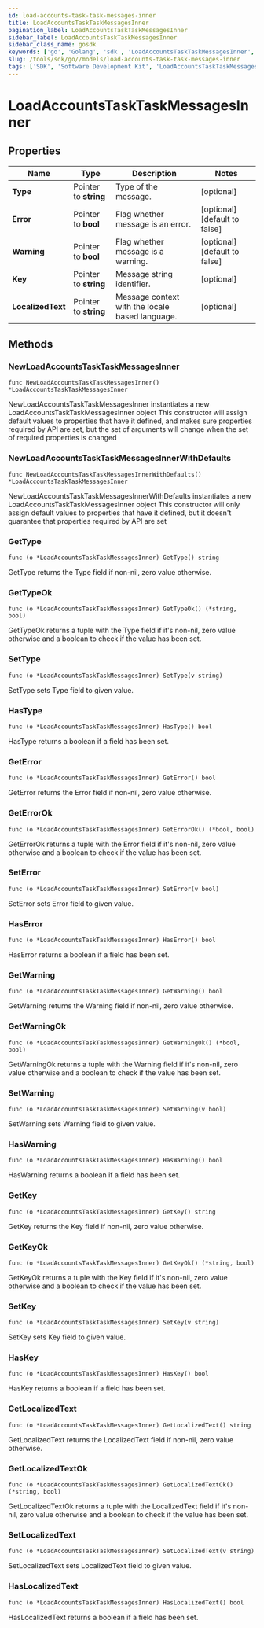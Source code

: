 ```yaml
---
id: load-accounts-task-task-messages-inner
title: LoadAccountsTaskTaskMessagesInner
pagination_label: LoadAccountsTaskTaskMessagesInner
sidebar_label: LoadAccountsTaskTaskMessagesInner
sidebar_class_name: gosdk
keywords: ['go', 'Golang', 'sdk', 'LoadAccountsTaskTaskMessagesInner', 'LoadAccountsTaskTaskMessagesInner'] 
slug: /tools/sdk/go//models/load-accounts-task-task-messages-inner
tags: ['SDK', 'Software Development Kit', 'LoadAccountsTaskTaskMessagesInner', 'LoadAccountsTaskTaskMessagesInner']
---
```


# LoadAccountsTaskTaskMessagesInner

## Properties

Name | Type | Description | Notes
------------ | ------------- | ------------- | -------------
**Type** | Pointer to **string** | Type of the message. | [optional] 
**Error** | Pointer to **bool** | Flag whether message is an error. | [optional] [default to false]
**Warning** | Pointer to **bool** | Flag whether message is a warning. | [optional] [default to false]
**Key** | Pointer to **string** | Message string identifier. | [optional] 
**LocalizedText** | Pointer to **string** | Message context with the locale based language. | [optional] 

## Methods

### NewLoadAccountsTaskTaskMessagesInner

`func NewLoadAccountsTaskTaskMessagesInner() *LoadAccountsTaskTaskMessagesInner`

NewLoadAccountsTaskTaskMessagesInner instantiates a new LoadAccountsTaskTaskMessagesInner object
This constructor will assign default values to properties that have it defined,
and makes sure properties required by API are set, but the set of arguments
will change when the set of required properties is changed

### NewLoadAccountsTaskTaskMessagesInnerWithDefaults

`func NewLoadAccountsTaskTaskMessagesInnerWithDefaults() *LoadAccountsTaskTaskMessagesInner`

NewLoadAccountsTaskTaskMessagesInnerWithDefaults instantiates a new LoadAccountsTaskTaskMessagesInner object
This constructor will only assign default values to properties that have it defined,
but it doesn't guarantee that properties required by API are set

### GetType

`func (o *LoadAccountsTaskTaskMessagesInner) GetType() string`

GetType returns the Type field if non-nil, zero value otherwise.

### GetTypeOk

`func (o *LoadAccountsTaskTaskMessagesInner) GetTypeOk() (*string, bool)`

GetTypeOk returns a tuple with the Type field if it's non-nil, zero value otherwise
and a boolean to check if the value has been set.

### SetType

`func (o *LoadAccountsTaskTaskMessagesInner) SetType(v string)`

SetType sets Type field to given value.

### HasType

`func (o *LoadAccountsTaskTaskMessagesInner) HasType() bool`

HasType returns a boolean if a field has been set.

### GetError

`func (o *LoadAccountsTaskTaskMessagesInner) GetError() bool`

GetError returns the Error field if non-nil, zero value otherwise.

### GetErrorOk

`func (o *LoadAccountsTaskTaskMessagesInner) GetErrorOk() (*bool, bool)`

GetErrorOk returns a tuple with the Error field if it's non-nil, zero value otherwise
and a boolean to check if the value has been set.

### SetError

`func (o *LoadAccountsTaskTaskMessagesInner) SetError(v bool)`

SetError sets Error field to given value.

### HasError

`func (o *LoadAccountsTaskTaskMessagesInner) HasError() bool`

HasError returns a boolean if a field has been set.

### GetWarning

`func (o *LoadAccountsTaskTaskMessagesInner) GetWarning() bool`

GetWarning returns the Warning field if non-nil, zero value otherwise.

### GetWarningOk

`func (o *LoadAccountsTaskTaskMessagesInner) GetWarningOk() (*bool, bool)`

GetWarningOk returns a tuple with the Warning field if it's non-nil, zero value otherwise
and a boolean to check if the value has been set.

### SetWarning

`func (o *LoadAccountsTaskTaskMessagesInner) SetWarning(v bool)`

SetWarning sets Warning field to given value.

### HasWarning

`func (o *LoadAccountsTaskTaskMessagesInner) HasWarning() bool`

HasWarning returns a boolean if a field has been set.

### GetKey

`func (o *LoadAccountsTaskTaskMessagesInner) GetKey() string`

GetKey returns the Key field if non-nil, zero value otherwise.

### GetKeyOk

`func (o *LoadAccountsTaskTaskMessagesInner) GetKeyOk() (*string, bool)`

GetKeyOk returns a tuple with the Key field if it's non-nil, zero value otherwise
and a boolean to check if the value has been set.

### SetKey

`func (o *LoadAccountsTaskTaskMessagesInner) SetKey(v string)`

SetKey sets Key field to given value.

### HasKey

`func (o *LoadAccountsTaskTaskMessagesInner) HasKey() bool`

HasKey returns a boolean if a field has been set.

### GetLocalizedText

`func (o *LoadAccountsTaskTaskMessagesInner) GetLocalizedText() string`

GetLocalizedText returns the LocalizedText field if non-nil, zero value otherwise.

### GetLocalizedTextOk

`func (o *LoadAccountsTaskTaskMessagesInner) GetLocalizedTextOk() (*string, bool)`

GetLocalizedTextOk returns a tuple with the LocalizedText field if it's non-nil, zero value otherwise
and a boolean to check if the value has been set.

### SetLocalizedText

`func (o *LoadAccountsTaskTaskMessagesInner) SetLocalizedText(v string)`

SetLocalizedText sets LocalizedText field to given value.

### HasLocalizedText

`func (o *LoadAccountsTaskTaskMessagesInner) HasLocalizedText() bool`

HasLocalizedText returns a boolean if a field has been set.


